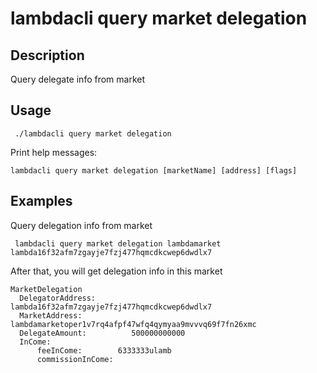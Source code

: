 # lambdacli query market delegation

## Description

Query delegate info from market 

## Usage
```
 ./lambdacli query market delegation 
```

Print help messages:
```
lambdacli query market delegation [marketName] [address] [flags]
```

## Examples

Query delegation info from market
```
 lambdacli query market delegation lambdamarket lambda16f32afm7zgayje7fzj477hqmcdkcwep6dwdlx7
```

After that, you will get delegation info in this market

```
MarketDelegation
  DelegatorAddress:        lambda16f32afm7zgayje7fzj477hqmcdkcwep6dwdlx7  
  MarketAddress:           lambdamarketoper1v7rq4afpf47wfq4qymyaa9mvvvq69f7fn26xmc
  DelegateAmount:          500000000000
  InCome:                       
      feeInCome:        6333333ulamb
      commissionInCome: 
```

